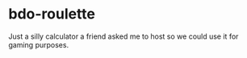 # bdo-roulette

Just a silly calculator a friend asked me to host so we could use it for gaming purposes.
